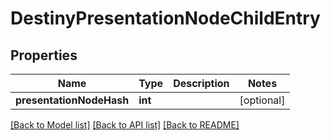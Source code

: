 # DestinyPresentationNodeChildEntry

## Properties
Name | Type | Description | Notes
------------ | ------------- | ------------- | -------------
**presentationNodeHash** | **int** |  | [optional] 

[[Back to Model list]](../README.md#documentation-for-models) [[Back to API list]](../README.md#documentation-for-api-endpoints) [[Back to README]](../README.md)


